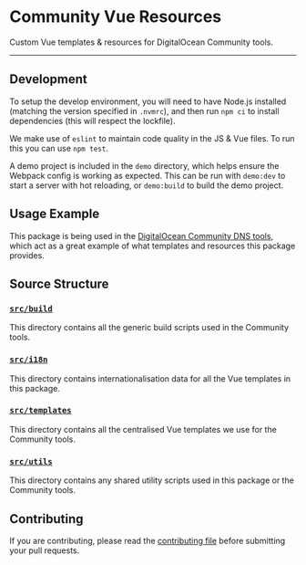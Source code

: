 # Community Vue Resources

Custom Vue templates & resources for DigitalOcean Community tools.

---

## Development

To setup the develop environment, you will need to have Node.js installed (matching the version specified in
 `.nvmrc`), and then run `npm ci` to install dependencies (this will respect the lockfile).

We make use of `eslint` to maintain code quality in the JS & Vue files.
To run this you can use `npm test`.

A demo project is included in the `demo` directory, which helps ensure the Webpack config is working as expected.
This can be run with `demo:dev` to start a server with hot reloading, or `demo:build` to build the demo project.

## Usage Example

This package is being used in the [DigitalOcean Community DNS tools](https://github.com/do-community/dns-tool),
 which act as a great example of what templates and resources this package provides.

## Source Structure

### [`src/build`](./src/build)

This directory contains all the generic build scripts used in the Community tools.

### [`src/i18n`](./src/i18n)

This directory contains internationalisation data for all the Vue templates in this package.

### [`src/templates`](./src/templates)

This directory contains all the centralised Vue templates we use for the Community tools.

### [`src/utils`](./src/utils)

This directory contains any shared utility scripts used in this package or the Community tools.

## Contributing

If you are contributing, please read the [contributing file](CONTRIBUTING.md) before submitting your pull requests.

